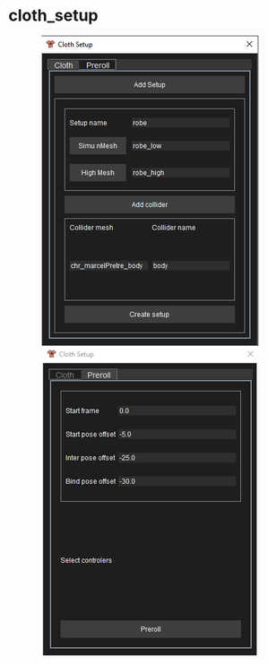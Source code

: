 # cloth_setup

<center><img  src="https://github.com/DavidDelaunay43/cloth_setup/blob/main/_screenshots/setup.png"  alt="drawing"  align="center"/>
<img  src="https://github.com/DavidDelaunay43/cloth_setup/blob/main/_screenshots/preroll.png"  alt="drawing"  align="center"/>
